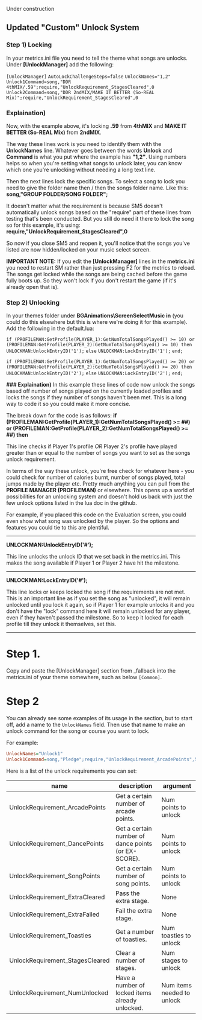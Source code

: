 Under construction

## **Updated "Custom" Unlock System**
### **Step 1) Locking**
In your metrics.ini file you need to tell the theme what songs are unlocks. Under **[UnlockManager]** add the following:

`[UnlockManager]`
`AutoLockChallengeSteps=false`
`UnlockNames="1,2"`
`Unlock1Command=song,"DDR 4thMIX/.59";require,"UnlockRequirement_StagesCleared",0`
`Unlock2Command=song,"DDR 2ndMIX/MAKE IT BETTER (So-REAL Mix)";require,"UnlockRequirement_StagesCleared",0`

### **Explaination)**
Now, with the example above, it's locking **.59** from **4thMIX** and **MAKE IT BETTER (So-REAL Mix)** from **2ndMIX**.

The way these lines work is you need to identify them with the **UnlockNames** line. Whatever goes between the words **Unlock** and **Command** is what you put where the example has **"1,2"**. Using numbers helps so when you're setting what songs to unlock later, you can know which one you're unlocking without needing a long text line.

Then the next lines lock the specific songs. To select a song to lock you need to give the folder name then / then the songs folder name. Like this: **song,"GROUP FOLDER/SONG FOLDER";**

It doesn't matter what the requirement is because SM5 doesn't automatically unlock songs based on the "require" part of these lines from testing that's been conducted. But you still do need it there to lock the song so for this example, it's using: **require,"UnlockRequirement_StagesCleared",0**

So now if you close SM5 and reopen it, you'll notice that the songs you've listed are now hidden/locked on your music select screen.

**IMPORTANT NOTE:** If you edit the **[UnlockManager]** lines in the **metrics.ini** you need to restart SM rather than just pressing F2 for the metrics to reload. The songs get locked while the songs are being cached before the game fully boots up. So they won't lock if you don't restart the game (if it's already open that is).

### **Step 2) Unlocking**
In your themes folder under **BGAnimations\ScreenSelectMusic in** (you could do this elsewhere but this is where we're doing it for this example). Add the following in the default.lua:

`if (PROFILEMAN:GetProfile(PLAYER_1):GetNumTotalSongsPlayed() >= 10) or (PROFILEMAN:GetProfile(PLAYER_2):GetNumTotalSongsPlayed() >= 10) then`
	`UNLOCKMAN:UnlockEntryID('1');`
`else`
	`UNLOCKMAN:LockEntryID('1');`
`end;`

`if (PROFILEMAN:GetProfile(PLAYER_1):GetNumTotalSongsPlayed() >= 20) or (PROFILEMAN:GetProfile(PLAYER_2):GetNumTotalSongsPlayed() >= 20) then`
	`UNLOCKMAN:UnlockEntryID('2');`
`else`
	`UNLOCKMAN:LockEntryID('2');`
`end;`

**### Explaination)**
In this example these lines of code now unlock the songs based off number of songs played on the currently loaded profiles and locks the songs if they number of songs haven't been met. This is a long way to code it so you could make it more concise.

The break down for the code is as follows:
**if (PROFILEMAN:GetProfile(PLAYER_1):GetNumTotalSongsPlayed() >= ##) or (PROFILEMAN:GetProfile(PLAYER_2):GetNumTotalSongsPlayed() >= ##) then**

This line checks if Player 1's profile _OR_ Player 2's profile have played greater than or equal to the number of songs you want to set as the songs unlock requirement.

In terms of the way these unlock, you're free check for whatever here - you could check for number of calories burnt, number of songs played, total jumps made by the player etc. Pretty much anything you can pull from the **PROFILE MANAGER (PROFILEMAN)** or elsewhere. This opens up a world of possibilities for an unlocking system and doesn't hold us back with just the few unlock options listed in the lua doc in the github.

For example, if you placed this code on the Evaluation screen, you could even show what song was unlocked by the player. So the options and features you could tie to this are plentiful.

------------

**UNLOCKMAN:UnlockEntryID('#');**

This line unlocks the unlock ID that we set back in the metrics.ini. This makes the song available if Player 1 or Player 2 have hit the milestone.

------------

**UNLOCKMAN:LockEntryID('#');**

This line locks or keeps locked the song if the requirements are not met. This is an important line as if you set the song as "unlocked", it will remain unlocked until you lock it again, so if Player 1 for example unlocks it and you don't have the "lock" command here it will remain unlocked for any player, even if they haven't passed the milestone. So to keep it locked for each profile till they unlock it themselves, set this.

------------



# Step 1.
Copy and paste the [UnlockManager] section from _fallback into the metrics.ini of your theme somewhere, such as below `[Common]`.

# Step 2
You can already see some examples of its usage in the section, but to start off, add a name to the `UnlockNames` field. Then use that name to make an unlock command for the song or course you want to lock.

For example:
```ini
UnlockNames="Unlock1"
Unlock1Command=song,"Pledge";require,"UnlockRequirement_ArcadePoints",500
```

Here is a list of the unlock requirements you can set:

| name | description | argument |
| ---- | ----------- | -------- |
| UnlockRequirement_ArcadePoints | Get a certain number of arcade points. | Num points to unlock |
| UnlockRequirement_DancePoints | Get a certain number of dance points (or EX-SCORE). | Num points to unlock |
| UnlockRequirement_SongPoints | Get a certain number of song points. | Num points to unlock |
| UnlockRequirement_ExtraCleared | Pass the extra stage. | None |
| UnlockRequirement_ExtraFailed | Fail the extra stage. | None |
| UnlockRequirement_Toasties | Get a number of toasties. | Num toasties to unlock |
| UnlockRequirement_StagesCleared | Clear a number of stages. | Num stages to unlock |
| UnlockRequirement_NumUnlocked | Have a number of locked items already unlocked. | Num items needed to unlock |
